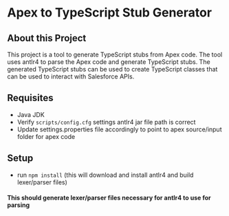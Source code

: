 # Apex to TypeScript Stub Generator
## About this Project
This project is a tool to generate TypeScript stubs from Apex code. The tool uses antlr4 to parse the Apex code and generate TypeScript stubs. The generated TypeScript stubs can be used to create TypeScript classes that can be used to interact with Salesforce APIs.

## Requisites
- Java JDK
- Verify `scripts/config.cfg` settings antlr4 jar file path is correct
- Update settings.properties file accordingly to point to apex source/input folder for apex code

## Setup
- run `npm install` (this will download and install antlr4 and build lexer/parser files)

#### This should generate lexer/parser files necessary for antlr4 to use for parsing
